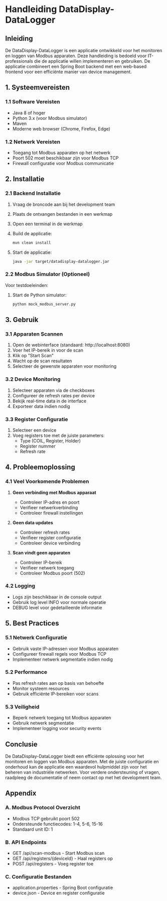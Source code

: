 # Handleiding DataDisplay-DataLogger

## Inleiding
De DataDisplay-DataLogger is een applicatie ontwikkeld voor het monitoren en loggen van Modbus apparaten. Deze handleiding is bedoeld voor IT-professionals die de applicatie willen implementeren en gebruiken. De applicatie combineert een Spring Boot backend met een web-based frontend voor een efficiënte manier van device management.

## 1. Systeemvereisten

### 1.1 Software Vereisten
- Java 8 of hoger
- Python 3.x (voor Modbus simulator)
- Maven
- Moderne web browser (Chrome, Firefox, Edge)

### 1.2 Netwerk Vereisten
- Toegang tot Modbus apparaten op het netwerk
- Poort 502 moet beschikbaar zijn voor Modbus TCP
- Firewall configuratie voor Modbus communicatie

## 2. Installatie

### 2.1 Backend Installatie
1. Vraag de broncode aan bij het development team
2. Plaats de ontvangen bestanden in een werkmap
3. Open een terminal in de werkmap

4. Build de applicatie:
   ```bash
   mvn clean install
   ```

5. Start de applicatie:
   ```bash
   java -jar target/datadisplay-datalogger.jar
   ```

### 2.2 Modbus Simulator (Optioneel)
Voor testdoeleinden:
1. Start de Python simulator:
   ```bash
   python mock_modbus_server.py
   ```

## 3. Gebruik

### 3.1 Apparaten Scannen
1. Open de webinterface (standaard: http://localhost:8080)
2. Voer het IP-bereik in voor de scan
3. Klik op "Start Scan"
4. Wacht op de scan resultaten
5. Selecteer de gewenste apparaten voor monitoring

### 3.2 Device Monitoring
1. Selecteer apparaten via de checkboxes
2. Configureer de refresh rates per device
3. Bekijk real-time data in de interface
4. Exporteer data indien nodig

### 3.3 Register Configuratie
1. Selecteer een device
2. Voeg registers toe met de juiste parameters:
   - Type (COIL, Register, Holder)
   - Register nummer
   - Refresh rate

## 4. Probleemoplossing

### 4.1 Veel Voorkomende Problemen
1. **Geen verbinding met Modbus apparaat**
   - Controleer IP-adres en poort
   - Verifieer netwerkverbinding
   - Controleer firewall instellingen

2. **Geen data updates**
   - Controleer refresh rates
   - Verifieer register configuratie
   - Controleer device verbinding

3. **Scan vindt geen apparaten**
   - Controleer IP-bereik
   - Verifieer netwerk toegang
   - Controleer Modbus poort (502)

### 4.2 Logging
- Logs zijn beschikbaar in de console output
- Gebruik log level INFO voor normale operatie
- DEBUG level voor gedetailleerde informatie

## 5. Best Practices

### 5.1 Netwerk Configuratie
- Gebruik vaste IP-adressen voor Modbus apparaten
- Configureer firewall regels voor Modbus TCP
- Implementeer netwerk segmentatie indien nodig

### 5.2 Performance
- Pas refresh rates aan op basis van behoefte
- Monitor systeem resources
- Gebruik efficiënte IP-bereiken voor scans

### 5.3 Veiligheid
- Beperk netwerk toegang tot Modbus apparaten
- Gebruik netwerk segmentatie
- Implementeer logging voor security events

## Conclusie
De DataDisplay-DataLogger biedt een efficiënte oplossing voor het monitoren en loggen van Modbus apparaten. Met de juiste configuratie en onderhoud kan de applicatie een waardevol hulpmiddel zijn voor het beheren van industriële netwerken. Voor verdere ondersteuning of vragen, raadpleeg de documentatie of neem contact op met het development team.

## Appendix

### A. Modbus Protocol Overzicht
- Modbus TCP gebruikt poort 502
- Ondersteunde functiecodes: 1-4, 5-6, 15-16
- Standaard unit ID: 1

### B. API Endpoints
- GET /api/scan-modbus - Start Modbus scan
- GET /api/registers/{deviceId} - Haal registers op
- POST /api/registers - Voeg register toe

### C. Configuratie Bestanden
- application.properties - Spring Boot configuratie
- device.json - Device en register configuratie 